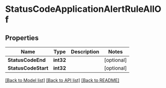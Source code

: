 # StatusCodeApplicationAlertRuleAllOf

## Properties

Name | Type | Description | Notes
------------ | ------------- | ------------- | -------------
**StatusCodeEnd** | **int32** |  | [optional] 
**StatusCodeStart** | **int32** |  | [optional] 

[[Back to Model list]](../README.md#documentation-for-models) [[Back to API list]](../README.md#documentation-for-api-endpoints) [[Back to README]](../README.md)


